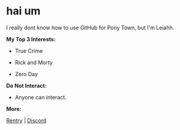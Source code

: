 # hai um



I really dont know how to use GitHub for Pony Town, but I'm Leiahh.



**My Top 3 Interests:**

* True Crime

* Rick and Morty

* Zero Day



**Do Not Interact:**

* Anyone can interact.


**More:**

[Rentry](https://rentry.co/colt-gray) | [Discord](https://discordid.netlify.app/?id=1321637501839872085)
